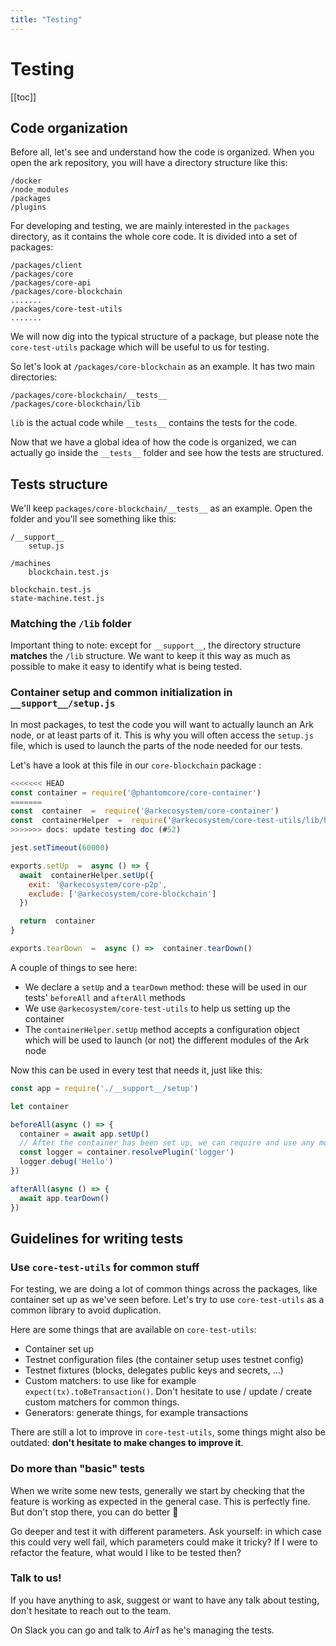 ```yaml
---
title: "Testing"
---
```


# Testing

[[toc]]

## Code organization

Before all, let's see and understand how the code is organized. When you open the ark repository, you will have a directory structure like this:

```
/docker
/node_modules
/packages
/plugins
```

For developing and testing, we are mainly interested in the `packages` directory, as it contains the whole core code. It is divided into a set of packages:

```
/packages/client
/packages/core
/packages/core-api
/packages/core-blockchain
.......
/packages/core-test-utils
.......
```

We will now dig into the typical structure of a package, but please note the `core-test-utils` package which will be useful to us for testing.

So let's look at `/packages/core-blockchain` as an example. It has two main directories:

```
/packages/core-blockchain/__tests__
/packages/core-blockchain/lib
```

`lib` is the actual code while `__tests__` contains the tests for the code.

Now that we have a global idea of how the code is organized, we can actually go inside the `__tests__` folder and see how the tests are structured.

## Tests structure

We'll keep `packages/core-blockchain/__tests__` as an example. Open the folder and you'll see something like this:

```
/__support__
    setup.js

/machines
    blockchain.test.js

blockchain.test.js
state-machine.test.js
```

### Matching the `/lib` folder

Important thing to note: except for `__support__`, the directory structure **matches** the `/lib` structure. We want to keep it this way as much as possible to make it easy to identify what is being tested.

### Container setup and common initialization in `__support__/setup.js`

In most packages, to test the code you will want to actually launch an Ark node, or at least parts of it. This is why you will often access the `setup.js` file, which is used to launch the parts of the node needed for our tests.

Let's have a look at this file in our `core-blockchain` package :

```js
<<<<<<< HEAD
const container = require('@phantomcore/core-container')
=======
const  container  =  require('@arkecosystem/core-container')
const  containerHelper  =  require('@arkecosystem/core-test-utils/lib/helpers/container')
>>>>>>> docs: update testing doc (#52)

jest.setTimeout(60000)

exports.setUp  =  async () => {
  await  containerHelper.setUp({
    exit: '@arkecosystem/core-p2p',
    exclude: ['@arkecosystem/core-blockchain']
  })

  return  container
}

exports.tearDown  =  async () =>  container.tearDown()
```

A couple of things to see here:

- We declare a `setUp` and a `tearDown` method: these will be used in our tests' `beforeAll` and `afterAll` methods
- We use `@arkecosystem/core-test-utils` to help us setting up the container
- The `containerHelper.setUp` method accepts a configuration object which will be used to launch (or not) the different modules of the Ark node

Now this can be used in every test that needs it, just like this:

```js
const app = require('./__support__/setup')

let container

beforeAll(async () => {
  container = await app.setUp()
  // After the container has been set up, we can require and use any module
  const logger = container.resolvePlugin('logger')
  logger.debug('Hello')
})

afterAll(async () => {
  await app.tearDown()
})
```

## Guidelines for writing tests

### Use `core-test-utils` for common stuff

For testing, we are doing a lot of common things across the packages, like container set up as we've seen before. Let's try to use `core-test-utils` as a common library to avoid duplication.

Here are some things that are available on `core-test-utils`:

- Container set up
- Testnet configuration files (the container setup uses testnet config)
- Testnet fixtures (blocks, delegates public keys and secrets, ...)
- Custom matchers: to use like for example `expect(tx).toBeTransaction()`. Don't hesitate to use / update / create custom matchers for common things.
- Generators: generate things, for example transactions

There are still a lot to improve in `core-test-utils`, some things might also be outdated: **don't hesitate to make changes to improve it**.

### Do more than "basic" tests

When we write some new tests, generally we start by checking that the feature is working as expected in the general case. This is perfectly fine. But don't stop there, you can do better 💪

Go deeper and test it with different parameters. Ask yourself: in which case this could very well fail, which parameters could make it tricky? If I were to refactor the feature, what would I like to be tested then?

### Talk to us!

If you have anything to ask, suggest or want to have any talk about testing, don't hesitate to reach out to the team.

On Slack you can go and talk to *Air1* as he's managing the tests.
